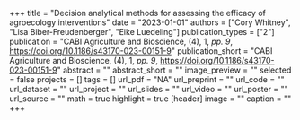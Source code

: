 +++
title = "Decision analytical methods for assessing the efficacy of agroecology interventions"
date = "2023-01-01"
authors = ["Cory Whitney", "Lisa Biber-Freudenberger", "Eike Luedeling"]
publication_types = ["2"]
publication = "CABI Agriculture and Bioscience, (4), 1, _pp. 9_, https://doi.org/10.1186/s43170-023-00151-9"
publication_short = "CABI Agriculture and Bioscience, (4), 1, _pp. 9_, https://doi.org/10.1186/s43170-023-00151-9"
abstract = ""
abstract_short = ""
image_preview = ""
selected = false
projects = []
tags = []
url_pdf = "NA"
url_preprint = ""
url_code = ""
url_dataset = ""
url_project = ""
url_slides = ""
url_video = ""
url_poster = ""
url_source = ""
math = true
highlight = true
[header]
image = ""
caption = ""
+++
